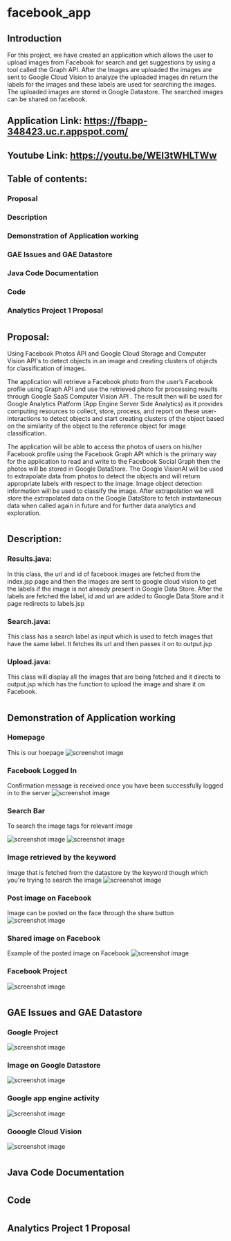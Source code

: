 # facebook_app
 
## Introduction
For this project, we have created an application which allows the user to upload images from Facebook for search and get suggestions by using a tool called the Graph API. After the Images are uploaded the images are sent to Google Cloud Vision to analyze the uploaded images dn return the labels for the images and these labels are used for searching the images. The uploaded images are stored in Google Datastore. The searched images can be shared on facebook.

## Application Link: https://fbapp-348423.uc.r.appspot.com/
## Youtube Link: https://youtu.be/WEI3tWHLTWw

## Table of contents:
### Proposal
### Description
### Demonstration of Application working
### GAE Issues and GAE Datastore
### Java Code Documentation
### Code
### Analytics Project 1 Proposal

#

## Proposal:

Using Facebook Photos API and Google Cloud Storage and Computer Vision API's to detect objects in an image and creating clusters of objects for classification of images.

The application will retrieve a Facebook photo from the user’s Facebook profile using Graph API and use the retrieved photo for processing results through Google SaaS Computer Vision API .
The result then will be used for Google Analytics Platform (App Engine Server Side Analytics) as it provides computing resources to collect, store, process, and report on these user-interactions to detect objects and start creating clusters of the object based on the similarity of the object to the reference object for image classification.

The application will be able to access the photos of users on his/her Facebook profile using the Facebook Graph API which is the primary way for the application to read and write to the Facebook Social Graph then the photos will be stored in Google DataStore. The Google VisionAI will be used to extrapolate data from photos to detect the objects and will return appropriate labels with respect to the image. Image object detection information will be used to classify the image. After extrapolation we will store the extrapolated data on the Google DataStore to fetch instantaneous data when called again in future and for further data analytics and exploration.
#
## Description:
### Results.java: 
In this class, the url and id of facebook images are fetched from the index.jsp page and then the images are sent to google cloud vision to get the labels if the image is not already present in Google Data Store. After the labels are fetched the label, id and url are added to Google Data Store and it page redirects to labels.jsp
### Search.java:
This class has a search label as input which is used to fetch images that have the same label. It fetches its url and then passes it on to output.jsp
### Upload.java:
This class will display all the images that are being fetched and it directs to output.jsp which has the function to upload the image and share it on Facebook.

#
## Demonstration of Application working
### Homepage
This is our hoepage
![screenshot image](screenshots/a1.PNG)

### Facebook Logged In
Confirmation message is received once you have been successfully logged in to the server
![screenshot image](screenshots/a2.PNG)

### Search Bar 
To search the image tags for relevant image 

![screenshot image](screenshots/a3.PNG)
![screenshot image](screenshots/a4.PNG)
### Image retrieved by the keyword
Image that is fetched from the datastore by the keyword though which you're trying to search the image
![screenshot image](screenshots/a5.PNG)

### Post image on Facebook
Image can be posted on the face through the share button
![screenshot image](screenshots/a6.PNG)

### Shared image on Facebook
Example of the posted image on Facebook
![screenshot image](screenshots/a7.PNG)


### Facebook Project
![screenshot image](screenshots/a12.PNG)
#
## GAE Issues and GAE Datastore

### Google Project
![screenshot image](screenshots/a11.PNG)
### Image on Google Datastore
![screenshot image](screenshots/a8.PNG)
### Google app engine activity
![screenshot image](screenshots/a9.PNG)
### Gooogle Cloud Vision
![screenshot image](screenshots/a10.PNG)

#
## Java Code Documentation
#
## Code
#
## Analytics Project 1 Proposal

